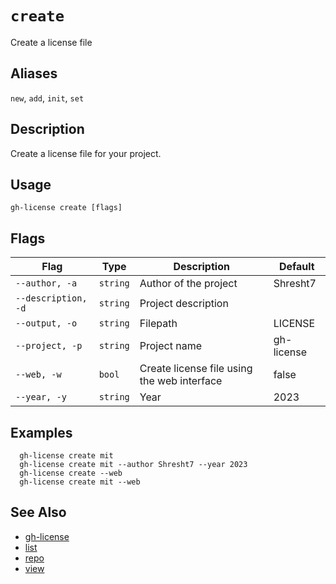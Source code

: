# `create`

Create a license file

## Aliases

`new`, `add`, `init`, `set`

## Description

Create a license file for your project.

## Usage

```
gh-license create [flags]
```

## Flags

| Flag | Type | Description | Default |
| --- | --- | --- | --- |
| `--author, -a` | `string` | Author of the project | Shresht7
| `--description, -d` | `string` | Project description | 
| `--output, -o` | `string` | Filepath | LICENSE
| `--project, -p` | `string` | Project name | gh-license
| `--web, -w` | `bool` | Create license file using the web interface | false
| `--year, -y` | `string` | Year | 2023

## Examples

```
  gh-license create mit
  gh-license create mit --author Shresht7 --year 2023
  gh-license create --web
  gh-license create mit --web

```

## See Also

- [gh-license](./gh-license.md)
- [list](./list.md)
- [repo](./repo.md)
- [view](./view.md)
